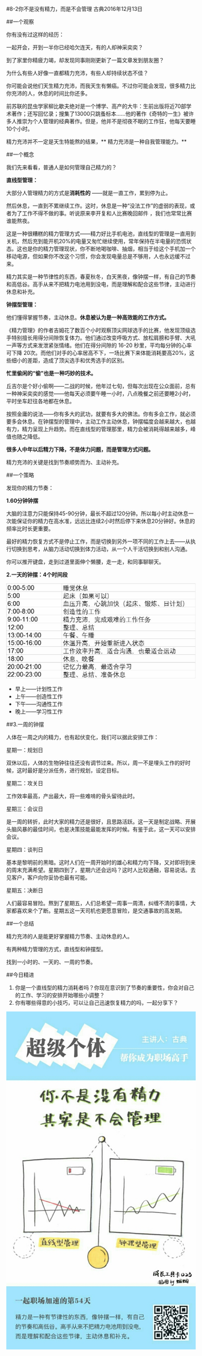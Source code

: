 #8-2你不是没有精力，而是不会管理 
古典2016年12月13日

##一个观察

你有没有过这样的经历：

一起开会，开到一半你已经哈欠连天，有的人却神采奕奕？

到了家里你精疲力竭，却发现同事刚刚更新了一篇文章发到朋友圈？

为什么有些人好像一直都精力充沛，有些人却持续状态不佳？

你可能会说他们天生精力充沛，而我天生有懒癌。不过你可能会发现，很多精力比你充沛的人，休息的时间比你还多。

前苏联的昆虫学家柳比歇夫绝对是一个博学、高产的大牛：生前出版将近70部学术著作；还写回忆录；搜集了13000只跳蚤标本……他的著作《奇特的一生》被许多人推崇为个人管理的经典著作。但是，他并不是彻夜不眠的工作狂，他每天要睡10个小时。

精力充沛并不一定是天生特能熬的结果，** 精力充沛是一种自我管理能力。**

##一个概念

我们先来看看，普通人是如何管理自己精力的？

**直线型管理：**

大部分人管理精力的方式是**消耗性的** ——就是一直工作，累到停为止。

然后休息，一直到不累继续工作。这时，休息是一种“没法工作”的虚弱的表现，或者为了工作不得不做的事。听说原来李开复和人比赛晚回邮件 ，我们也常常比赛谁能熬夜。

这是一种很糟糕的精力管理方式——精力好比手机电池，直线型的管理是一直用到关机，然后充到能开机20%的电量又匆忙继续使用，常年保持在半电量的恐慌状态。这也是你的精力管理现状，你不断地喝咖啡、抽烟，相当于给这个手机加一个移动电源，但如果你不改这个习惯，你会发现电量总是不够用，人也永远缓不过来。

精力其实是一种节律性的东西，春夏秋冬，白天黑夜，像钟摆一样，有自己的节奏和高低谷。高手从来不把精力电池用到没电，而是理解和配合这些节律，主动进行休息和补充。

**钟摆型管理：**

他们懂得掌握节奏，主动休息。**休息被认为是一种高效能的工作方式。**

《精力管理》的作者吉姆花了数百个小时观察顶尖网球选手的比赛，他发现顶级选手特别擅长用得分间隙恢复体力。他们通过改变呼吸方式、放松肩膀和手臂、大吼一声等方式来发泄紧张情绪。他们在得分间隙的 16-20 秒里，平均每分钟的心率可下降 20次。而他们对手的心率居高不下，一场比赛下来体能消耗要高20%，这些细小的差距，造成了顶尖选手和优秀选手的区别。

**忙里偷闲的“偷”也是一种巧妙的技术。**

丘吉尔是个好小偷啊——二战的时候，他年过七旬，但每次出现在公众面前，总有一种神采奕奕的感觉——他每天必须要午睡一小时，八点晚餐之前还要睡2小时，平时坐车赶往各地都在休息。

按照金庸的说法——你有多大的武功，就要有多大的佛法。你有多会工作，就必须要多会休息。在钟摆型的管理中，主动工作主动休息，钟摆幅度会越来越大，也越有力，精力呈现上升趋势。而在直线型的管理那里，精力会被消耗得越来越多，峰值也随之降低。

**很多人中年以后精力下降，不是体力问题，而是管理方式问题。**

精力充沛的关键是找到节奏顺势而为、主动补充。

##一个策略

发现你的精力节奏：

**1.60分钟钟摆**

大脑的注意力只能保持45-90分钟，最长不超过120分钟。所以每小时主动休息一次能保证你的精力在高水准，远远比连续2小时然后停下来休息20分钟好。休息的频率比时长更重要。

最好的精力恢复方式不是停止工作，而是切换到另外一项不同的工作上去——从执行切换到思考，从脑力活动切换到体力活动，从一个人干活切换到和别人沟通。

你可以推开键盘，走到过道里面伸个懒腰，走一走，和同事聊聊天。

**2.一天的钟摆：4个时间段**

![](./_image/WechatIMG73.png)
- 早上——计划性工作
- 上午——创造性工作
- 下午——沟通性工作
- 晚上——学习性工作

##3.一周的钟摆

人体在一周之内的精力，也有起伏变化，我们可以据此安排工作：

星期一：规划日

双休以后，人体的生物钟往往还没有调节过来。所以，周一不是埋头工作的好时候，这时最好是分派任务，进行规划，设定目标。

星期二：攻关日

工作效率最高，产出最大，将一些难啃的骨头留待此时。

星期三：会议日

是一周的转折，此时大家的精力还是很好，且思路活跃。这一天是制定战略、开展头脑风暴的最佳时间，也是决策技能最能发挥的时候。有鉴于此，这一天可以安排会议。

星期四：谈判日

基本是黎明前的黑暗。这时人们在一周开始时的雄心和精力均下降，又对即将到来的周末充满希望。星期四到了，星期六还会远吗？这时人比较通融，容易说话。去见客户，客户向你妥协也最有可能。

星期五：决断日

人们最容易冒险。熬到了星期五，人们总希望一周事一周清，纠缠不清的事情，大家都喜欢来个了断。星期五这一天司机也更愿意冒险，是交通事故的高发期。

##一个总结

精力充沛的人是能更好掌握精力节奏、主动休息的人。

有两种精力管理的方式，直线型和钟摆型。

找到一小时的、一天的、一周的节奏。

##今日精进

1. 你是一个直线型的精力消耗者吗？你现在意识到了节奏的重要性，你会对自己的工作、学习的安排开始哪些小调整？
2. 你有哪些得意的小技巧，可以让自己迅速恢复精力的吗，一起分享下？

![](./_image/WechatIMG74.jpeg)
